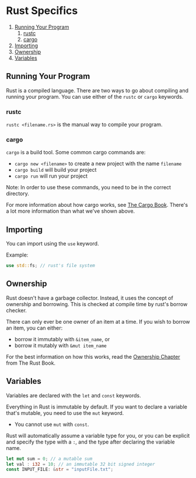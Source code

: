 # Rust Specifics

1. [Running Your Program](#running-your-program)   
   1. [rustc](#rustc)
   2. [cargo](#cargo)
2. [Importing](#importing)
3. [Ownership](#ownership)
4. [Variables](#variables)

## Running Your Program

Rust is a compiled language.  There are two ways to go about compiling and
running your program.  You can use either of the `rustc` or `cargo` keywords.

### rustc

`rustc <filename.rs>` is the manual way to compile your program.

### cargo

`cargo` is a build tool.  Some common cargo commands are:

* `cargo new <filename>` to create a new project with the name `filename`
* `cargo build` will build your project
* `cargo run` will run your project

Note: In order to use these commands, you need to be in the correct directory.

For more information about how cargo works, see
[The Cargo Book](#https://doc.rust-lang.org/cargo/index.html).
There's a lot more information than what we've shown above.

## Importing

You can import using the `use` keyword.

Example:
```rust
use std::fs; // rust's file system
```

## Ownership

Rust doesn't have a garbage collector.  Instead, it uses the concept of
ownership and borrowing.  This is checked at compile time by rust's borrow
checker.

There can only ever be one owner of an item at a time.  If you wish to borrow
an item, you can either:
* borrow it immutably with `&item_name`, or
* borrow it mutably with `&mut item_name`

For the best information on how this works, read the 
[Ownership Chapter](https://doc.rust-lang.org/book/ch04-01-what-is-ownership.html)
from The Rust Book.

## Variables

Variables are declared with the `let` and `const` keywords.

Everything in Rust is immutable by default.  If you want to declare a variable
that's mutable, you need to use the `mut` keyword.

* You cannot use `mut` with `const`.

Rust will automatically assume a variable type for you, or you can be explicit
and specify the type with a `:`, and the type after declaring the variable
name.

```rust
let mut sum = 0; // a mutable sum
let val : i32 = 10; // an immutable 32 bit signed integer
const INPUT_FILE: &str = "inputFile.txt";
```

